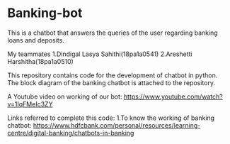 # Banking-bot

This is a chatbot that answers the queries of the user regarding banking loans and deposits.

My teammates 
  1.Dindigal Lasya Sahithi(18pa1a0541)
  2.Areshetti Harshitha(18pa1a0510)

This repository contains code for the development of chatbot in python.
The block diagram of the banking chatbot is attached to the repository.

A Youtube video on working of our bot:
https://www.youtube.com/watch?v=1IqFMeIc3ZY

Links referred to complete this code:
   1.To know the working of banking chatbot:
      https://www.hdfcbank.com/personal/resources/learning-centre/digital-banking/chatbots-in-banking
    
